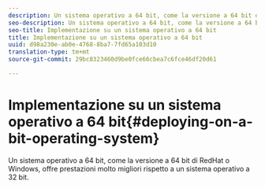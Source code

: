 ```yaml
---
description: Un sistema operativo a 64 bit, come la versione a 64 bit di RedHat o Windows, offre prestazioni molto migliori rispetto a un sistema operativo a 32 bit.
seo-description: Un sistema operativo a 64 bit, come la versione a 64 bit di RedHat o Windows, offre prestazioni molto migliori rispetto a un sistema operativo a 32 bit.
seo-title: Implementazione su un sistema operativo a 64 bit
title: Implementazione su un sistema operativo a 64 bit
uuid: d98a230e-ab0e-4768-8ba7-7fd65a103d10
translation-type: tm+mt
source-git-commit: 29bc8323460d9be0fce66cbea7c6fce46df20d61

---
```



# Implementazione su un sistema operativo a 64 bit{#deploying-on-a-bit-operating-system}

Un sistema operativo a 64 bit, come la versione a 64 bit di RedHat o Windows, offre prestazioni molto migliori rispetto a un sistema operativo a 32 bit.

